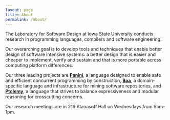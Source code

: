 ```yaml
---
layout: page
title: About
permalink: /about/
---
```


The Laboratory for Software Design at Iowa State University conducts research in
programming languages, compilers and software engineering.

Our overarching goal is to develop tools and techniques that enable better
design of software intensive systems: a better design that is easier and cheaper
to implement, verify and sustain and that is more portable across computing
platform differences.

Our three leading projects are <a href="http://paninij.org">**Panini**</a>, a
language designed to enable safe and efficient concurrent programming by
construction, <a href="http://boa.cs.iastate.edu">**Boa**</a>, a domain-specific
language and infrastructure for mining software repositories, and <a
href="http://ptolemy.cs.iastate.edu">**Ptolemy**</a>, a language that strives to
balance expressiveness and modular reasoning for crosscutting concerns.

Our research meetings are in 216 Atanasoff Hall on Wednesdays from 9am-1pm.
